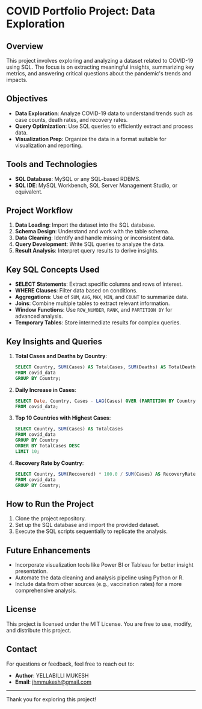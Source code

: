 # COVID Portfolio Project: Data Exploration

## Overview
This project involves exploring and analyzing a dataset related to COVID-19 using SQL. The focus is on extracting meaningful insights, summarizing key metrics, and answering critical questions about the pandemic's trends and impacts.

## Objectives
- **Data Exploration**: Analyze COVID-19 data to understand trends such as case counts, death rates, and recovery rates.
- **Query Optimization**: Use SQL queries to efficiently extract and process data.
- **Visualization Prep**: Organize the data in a format suitable for visualization and reporting.

## Tools and Technologies
- **SQL Database**: MySQL or any SQL-based RDBMS.
- **SQL IDE**: MySQL Workbench, SQL Server Management Studio, or equivalent.

## Project Workflow
1. **Data Loading**: Import the dataset into the SQL database.
2. **Schema Design**: Understand and work with the table schema.
3. **Data Cleaning**: Identify and handle missing or inconsistent data.
4. **Query Development**: Write SQL queries to analyze the data.
5. **Result Analysis**: Interpret query results to derive insights.

## Key SQL Concepts Used
- **SELECT Statements**: Extract specific columns and rows of interest.
- **WHERE Clauses**: Filter data based on conditions.
- **Aggregations**: Use of `SUM`, `AVG`, `MAX`, `MIN`, and `COUNT` to summarize data.
- **Joins**: Combine multiple tables to extract relevant information.
- **Window Functions**: Use `ROW_NUMBER`, `RANK`, and `PARTITION BY` for advanced analysis.
- **Temporary Tables**: Store intermediate results for complex queries.

## Key Insights and Queries
1. **Total Cases and Deaths by Country**:
   ```sql
   SELECT Country, SUM(Cases) AS TotalCases, SUM(Deaths) AS TotalDeaths
   FROM covid_data
   GROUP BY Country;
   ```

2. **Daily Increase in Cases**:
   ```sql
   SELECT Date, Country, Cases - LAG(Cases) OVER (PARTITION BY Country ORDER BY Date) AS DailyIncrease
   FROM covid_data;
   ```

3. **Top 10 Countries with Highest Cases**:
   ```sql
   SELECT Country, SUM(Cases) AS TotalCases
   FROM covid_data
   GROUP BY Country
   ORDER BY TotalCases DESC
   LIMIT 10;
   ```

4. **Recovery Rate by Country**:
   ```sql
   SELECT Country, SUM(Recovered) * 100.0 / SUM(Cases) AS RecoveryRate
   FROM covid_data
   GROUP BY Country;
   ```

## How to Run the Project
1. Clone the project repository.
2. Set up the SQL database and import the provided dataset.
3. Execute the SQL scripts sequentially to replicate the analysis.

## Future Enhancements
- Incorporate visualization tools like Power BI or Tableau for better insight presentation.
- Automate the data cleaning and analysis pipeline using Python or R.
- Include data from other sources (e.g., vaccination rates) for a more comprehensive analysis.

## License
This project is licensed under the MIT License. You are free to use, modify, and distribute this project.

## Contact
For questions or feedback, feel free to reach out to:
- **Author**: YELLABILLI MUKESH
- **Email**: jhmmukesh@gmail.com

---
Thank you for exploring this project!

